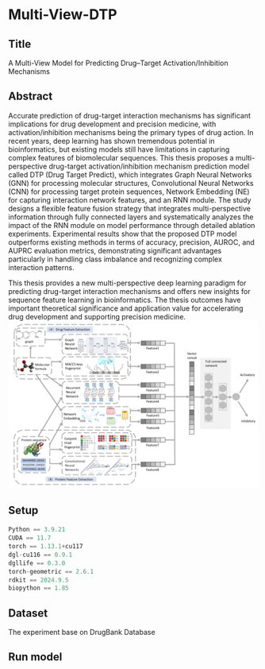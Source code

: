 # Multi-View-DTP
## Title
A Multi-View Model for Predicting Drug–Target Activation/Inhibition Mechanisms
## Abstract
Accurate prediction of drug-target interaction mechanisms has significant implications for drug development and precision medicine, with activation/inhibition mechanisms being the primary types of drug action. In recent years, deep learning has shown tremendous potential in bioinformatics, but existing models still have limitations in capturing complex features of biomolecular sequences. This thesis proposes a multi-perspective drug-target activation/inhibition mechanism prediction model called DTP (Drug Target Predict), which integrates Graph Neural Networks (GNN) for processing molecular structures, Convolutional Neural Networks (CNN) for processing target protein sequences, Network Embedding (NE) for capturing interaction network features, and an RNN module. The study designs a flexible feature fusion strategy that integrates multi-perspective information through fully connected layers and systematically analyzes the impact of the RNN module on model performance through detailed ablation experiments. Experimental results show that the proposed DTP model outperforms existing methods in terms of accuracy, precision, AUROC, and AUPRC evaluation metrics, demonstrating significant advantages particularly in handling class imbalance and recognizing complex interaction patterns.

This thesis provides a new multi-perspective deep learning paradigm for predicting drug-target interaction mechanisms and offers new insights for sequence feature learning in bioinformatics. The thesis outcomes have important theoretical significance and application value for accelerating drug development and supporting precision medicine.
![model](model.png)
## Setup
```python
Python == 3.9.21
CUDA == 11.7
torch == 1.13.1+cu117
dgl-cu116 == 0.9.1
dgllife == 0.3.0
torch-geometric == 2.6.1
rdkit == 2024.9.5
biopython == 1.85
```
## Dataset
The experiment base on DrugBank Database
## Run model
